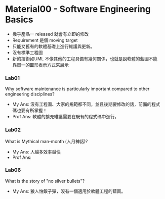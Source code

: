 # Material00 - Software Engineering Basics

- 幾乎產品一 released 就會有立即的修改
- Requirement 是個 moving target
- 只能又舊有的軟體基礎上進行維護與更新。
- 沒有標準工程圖
- 新的技術如UML 不像其他的工程具備有幾何關係，也就是說軟體的藍圖不能靠單一的圖形表示方式來展示


### Lab01
Why software maintenance is particularly important compared to other engineering disciplines?

- My Ans: 沒有工程圖、大家的規範都不同，並且後期要修改的話，前面的程式碼也要有所掌握！
- Prof Ans: 軟體的擴充維護需要在既有的程式碼中進行。


### Lab02
What is Mythical man-month (人月神話)?

- My Ans: 人越多效率越快
- Prof Ans: 


### Lab06
What is the story of "no silver bullets"?
- My Ans: 狼人怕銀子彈，沒有一個適用於軟體工程的藍圖。

